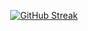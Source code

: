 

<div style="text-align: center;">
  
  [![GitHub Streak](https://github-readme-streak-stats-flame-seven.vercel.app?user=Tozzettini&theme=iceberg)](https://git.io/streak-stats)
  
</div>
